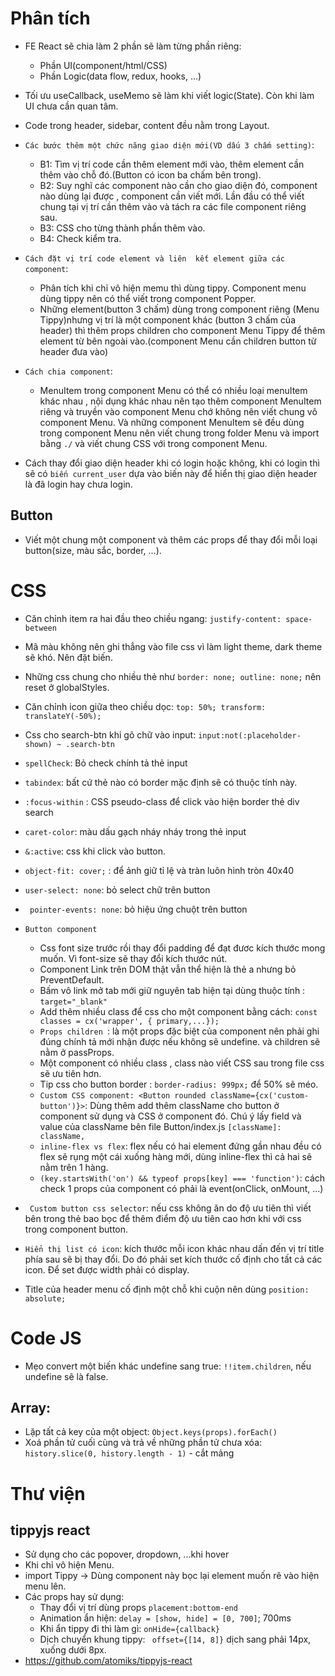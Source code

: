 # Phân tích

-   FE React sẽ chia làm 2 phần sẽ làm từng phần riêng:
    -   Phần UI(component/html/CSS)
    -   Phần Logic(data flow, redux, hooks, ...)
-   Tối ưu useCallback, useMemo sẽ làm khi viết logic(State). Còn khi làm UI chưa cần quan tâm.

-   Code trong header, sidebar, content đều nằm trong Layout.
-   `Các bước thêm một chức năng giao diện mới(VD dấu 3 chấm setting)`:

    -   B1: Tìm vị trí code cần thêm element mới vào, thêm element cần thêm vào chỗ đó.(Button có icon ba chấm bên trong).
    -   B2: Suy nghĩ các component nào cần cho giao diện đó, component nào dùng lại được , component cần viết mới. Lần đầu có thể viết chung tại vị trí cần thêm vào và tách ra các file component riêng sau.
    -   B3: CSS cho từng thành phần thêm vào.
    -   B4: Check kiểm tra.

-   `Cách đặt vị trí code element và liên  kết element giữa các component`:
    -   Phân tích khi chỉ vô hiện memu thì dùng tippy. Component menu dùng tippy nên có thể viết trong component Popper.
    -   Những element(button 3 chấm) dùng trong component riêng (Menu Tippy)nhưng vị trí là một component khác (button 3 chấm của header) thì thêm props children cho component Menu Tippy để thêm element từ bên ngoài vào.(component Menu cần children button từ header đưa vào)
-   `Cách chia component`:

    -   MenuItem trong component Menu có thể có nhiều loại menuItem khác nhau , nội dụng khác nhau nên tạo thêm component MenuItem riêng và truyền vào component Menu chớ không nên viết chung vô component Menu. Và những component MenuItem sẽ đều dùng trong component Menu nên viết chung trong folder Menu và import bằng `./` và viết chung CSS với trong component Menu.

-   Cách thay đổi giao diện header khi có login hoặc không, khi có login thì sẽ có `biến current_user` dựa vào biến này để hiển thị giao diện header là đã login hay chưa login.

## Button

-   Viết một chung một component và thêm các props để thay đổi mỗi loại button(size, màu sắc, border, ...).

# CSS

-   Căn chỉnh item ra hai đầu theo chiều ngang: `justify-content: space-between`
-   Mã màu không nên ghi thẳng vào file css vì làm light theme, dark theme sẽ khó. Nên đặt biến.
-   Những css chung cho nhiều thẻ như `border: none; outline: none;` nên reset ở globalStyles.
-   Căn chỉnh icon giữa theo chiều dọc: `top: 50%; transform: translateY(-50%);`
-   Css cho search-btn khi gõ chữ vào input: `input:not(:placeholder-shown) ~ .search-btn`
-   `spellCheck`: Bỏ check chính tả thẻ input
-   `tabindex`: bất cứ thẻ nào có border mặc định sẽ có thuộc tính này.
-   `:focus-within` : CSS pseudo-class để click vào hiện border thẻ div search
-   `caret-color`: màu dấu gạch nháy nháy trong thẻ input
-   `&:active`: css khi click vào button.
-   `object-fit: cover;` : để ảnh giữ tỉ lệ và tràn luôn hình tròn 40x40
-   `user-select: none`: bỏ select chữ trên button
-   ` pointer-events: none`: bỏ hiệu ứng chuột trên button

-   `Button component`

    -   Css font size trước rồi thay đổi padding để đạt đươc kích thước mong muốn. Vì font-size sẽ thay đổi kích thước nút.
    -   Component Link trên DOM thật vẫn thể hiện là thẻ a nhưng bỏ PreventDefault.
    -   Bấm vô link mở tab mới giữ nguyên tab hiện tại dùng thuộc tính : `target="_blank"`
    -   Add thêm nhiều class để css cho một component bằng cách: `const classes = cx('wrapper', { primary,...});`
    -   `Props children `: là một props đặc biệt của component nên phải ghi đúng chính tả mới nhận được nếu không sẽ undefine. và children sẽ nằm ở passProps.
    -   Một component có nhiều class , class nào viết CSS sau trong file css sẽ ưu tiên hơn.
    -   Tip css cho button border : `border-radius: 999px;` để 50% sẽ méo.
    -   `Custom CSS component: <Button rounded className={cx('custom-button')}>`: Dùng thêm add thêm className cho button ở component sử dụng và CSS ở component đó. Chú ý lấy field và value của className bên file Button/index.js `[className]: className,`
    -   `inline-flex vs flex`: flex nếu có hai element đứng gần nhau đều có flex sẽ rụng một cái xuống hàng mới, dùng inline-flex thì cả hai sẽ nằm trên 1 hàng.
    -   `(key.startsWith('on') && typeof props[key] === 'function')`: cách check 1 props của component có phải là event(onClick, onMount, ...)

-   ` Custom button css selector`: nếu css không ăn do độ ưu tiên thì viết bên trong thẻ bao bọc để thêm điểm độ ưu tiên cao hơn khi với css trong component button.
-   `Hiển thị list có icon`: kích thước mỗi icon khác nhau dấn đến vị trí title phía sau sẽ bị thay đổi. Do đó phải set kích thước cố định cho tất cả các icon. Để set được width phải có display.
-   Title của header menu cố định một chỗ khi cuộn nên dùng `position: absolute;`

# Code JS

-   Mẹo convert một biến khác undefine sang true: `!!item.children`, nếu undefine sẽ là false.

## Array:

-   Lặp tất cả key của một object: `Object.keys(props).forEach()`
-   Xoá phần tử cuối cùng và trả về những phần tử chưa xóa: `history.slice(0, history.length - 1)` - cắt mảng

# Thư viện

## tippyjs react

-   Sử dụng cho các popover, dropdown, ...khi hover
-   Khi chỉ vô hiện Menu.
-   import Tippy -> Dùng component này bọc lại element muốn rê vào hiện menu lên.
-   Các props hay sử dụng:
    -   Thay đổi vị trí dùng props `placement:bottom-end`
    -   Animation ẩn hiện: `delay = [show, hide] = [0, 700]`; 700ms
    -   Khi ẩn tippy đi thì làm gì: `onHide={callback}`
    -   Dịch chuyển khung tippy: ` offset={[14, 8]}` dịch sang phải 14px, xuống dưới 8px.
-   https://github.com/atomiks/tippyjs-react
